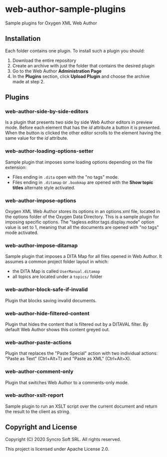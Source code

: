 # web-author-sample-plugins
Sample plugins for Oxygen XML Web Author

## Installation

Each folder contains one plugin. To install such a plugin you should:
 1. Download the entire repository 
 1. Create an archive with just the folder that contains the desired plugin
 1. Go to the Web Author **Administration Page**
 1. In the **Plugins** section, click **Upload Plugin** and choose the archive made at step 2.

## Plugins

### web-author-side-by-side-editors
Is a plugin that presents two side by side Web Author editors in preview mode.
Before each element that has the _id_ attribute a button it is presented. When the button is clicked the other editor scrolls to the element having the same value for the _id_ attribute.

### web-author-loading-options-setter

Sample plugin that imposes some loading options depending on the file extension:
 - Files ending in `.dita` open with the "no tags" mode.
 - Files ending in `.ditamap` or `.bookmap` are opened with the **Show topic titles** alternate style activated.

### web-author-impose-options

Oxygen XML Web Author stores its options in an options.xml file, located in the options folder of the Oxygen Data Directory.
This is a sample plugin for imposing specific options. The "tagless.editor.tags.display.mode" option value is set to 1,
meaning that all the documents are opened with "no tags" mode activated.

### web-author-impose-ditamap

Sample plugin that imposes a DITA Map for all files opened in Web Author. It assumes a common
project folder layout in which:
 - the DITA Map is called `UserManual.ditamap`
 - all topics are located under a `topics/` folder
 
### web-author-block-safe-if-invalid

Plugin that blocks saving invalid documents.

### web-author-hide-filtered-content

Plugin that hides the content that is filtered out by a DITAVAL filter. By default Web Author shows this content greyed out.

### web-author-paste-actions

Plugin that replaces the "Paste Special" action with two individual actions: "Paste as Text" (Ctrl+Alt+T) and "Paste as XML" (Ctrl+Alt+X).

### web-author-comment-only

Plugin that switches Web Author to a comments-only mode.

### web-author-xslt-report

Sample plugin to run an XSLT script over the current document and return the result to the client as string.

## Copyright and License

Copyright (C) 2020 Syncro Soft SRL. All rights reserved.

This project is licensed under Apache License 2.0.
